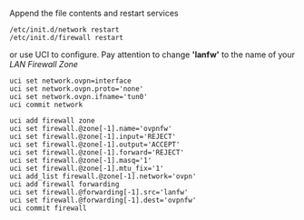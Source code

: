 Append the file contents and restart services
```
/etc/init.d/network restart
/etc/init.d/firewall restart
```

or use UCI to configure. Pay attention to change **'lanfw'** to the name of your _LAN Firewall Zone_

```
uci set network.ovpn=interface
uci set network.ovpn.proto='none'
uci set network.ovpn.ifname='tun0'
uci commit network

uci add firewall zone
uci set firewall.@zone[-1].name='ovpnfw'
uci set firewall.@zone[-1].input='REJECT'
uci set firewall.@zone[-1].output='ACCEPT'
uci set firewall.@zone[-1].forward='REJECT'
uci set firewall.@zone[-1].masq='1'
uci set firewall.@zone[-1].mtu_fix='1'
uci add_list firewall.@zone[-1].network='ovpn'
uci add firewall forwarding
uci set firewall.@forwarding[-1].src='lanfw'
uci set firewall.@forwarding[-1].dest='ovpnfw'
uci commit firewall

```
